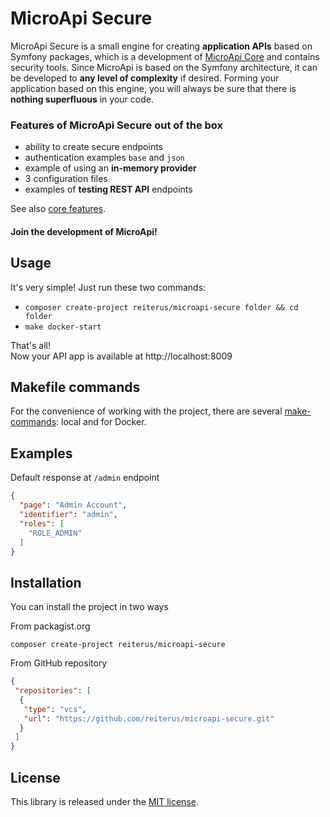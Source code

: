 # MicroApi Secure
MicroApi Secure is a small engine for creating **application APIs** 
based on Symfony packages, which is a development of 
[MicroApi Core](https://github.com/reiterus/microapi-core) and contains security tools.
Since MicroApi is based on the Symfony architecture,
it can be developed to **any level of complexity** if desired.
Forming your application based on this engine,
you will always be sure that there is
**nothing superfluous** in your code.

### Features of MicroApi Secure out of the box
- ability to create secure endpoints
- authentication examples `base` and `json`
- example of using an **in-memory provider**
- 3 configuration files
- examples of **testing REST API** endpoints

See also [core features](https://github.com/reiterus/microapi-core#microapi-core).

#### Join the development of MicroApi!

## Usage
It's very simple! Just run these two commands:
- `composer create-project reiterus/microapi-secure folder && cd folder`
- `make docker-start`

That's all!  
Now your API app is available at http://localhost:8009

## Makefile commands
For the convenience of working with the project, there are several [make-commands](commands.md): local and for Docker.

## Examples
Default response at `/admin` endpoint
```json
{
  "page": "Admin Account",
  "identifier": "admin",
  "roles": [
    "ROLE_ADMIN"
  ]
}
```

## Installation
You can install the project in two ways

From packagist.org
```shell
composer create-project reiterus/microapi-secure
```

From GitHub repository
```json
{
 "repositories": [
  {
   "type": "vcs",
   "url": "https://github.com/reiterus/microapi-secure.git"
  }
 ]
}
```

## License

This library is released under the [MIT license](LICENSE).
